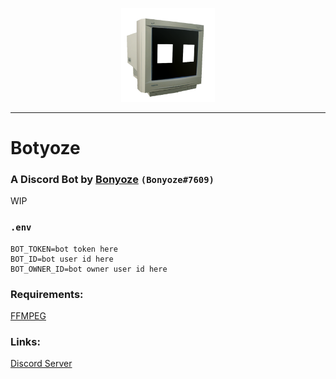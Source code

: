 <p align="center">
  <img width="150" height="150" src="https://raw.githubusercontent.com/Bonyoze/discordjs-botyoze/main/src/assets/bot_icon.png">
</p>

---
# Botyoze
### A Discord Bot by [Bonyoze](https://github.com/bonyoze) `(Bonyoze#7609)`

WIP

### `.env`
```
BOT_TOKEN=bot token here
BOT_ID=bot user id here
BOT_OWNER_ID=bot owner user id here
```

### Requirements:
[FFMPEG](https://ffmpeg.org/download.html)

### Links:
[Discord Server](https://discord.gg/hnf57sjJDP)
